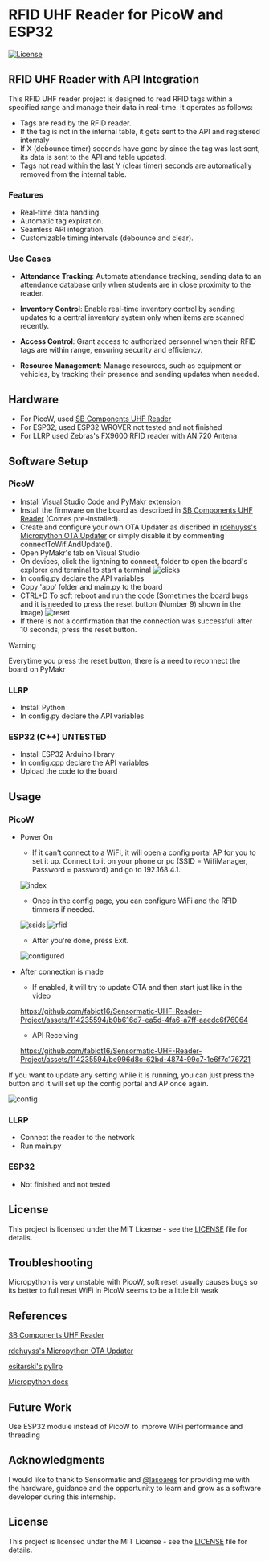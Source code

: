 # RFID UHF Reader for PicoW and ESP32

[![License](https://img.shields.io/badge/license-MIT-blue.svg)](LICENSE)

## RFID UHF Reader with API Integration

This RFID UHF reader project is designed to read RFID tags within a specified range and manage their data in real-time. It operates as follows:

- Tags are read by the RFID reader.
- If the tag is not in the internal table, it gets sent to the API and registered internaly
- If X (debounce timer) seconds have gone by since the tag was last sent, its data is sent to the API and table updated.
- Tags not read within the last Y (clear timer) seconds are automatically removed from the internal table.

### Features

- Real-time data handling.
- Automatic tag expiration.
- Seamless API integration.
- Customizable timing intervals (debounce and clear).

### Use Cases

- **Attendance Tracking**: Automate attendance tracking, sending data to an attendance database only when students are in close proximity to the reader.

- **Inventory Control**: Enable real-time inventory control by sending updates to a central inventory system only when items are scanned recently.

- **Access Control**: Grant access to authorized personnel when their RFID tags are within range, ensuring security and efficiency.

- **Resource Management**: Manage resources, such as equipment or vehicles, by tracking their presence and sending updates when needed.

## Hardware

- For PicoW, used [SB Components UHF Reader](https://github.com/sbcshop/UHF_Reader_Pico_W_Software)
- For ESP32, used ESP32 WROVER not tested and not finished
- For LLRP used Zebras's FX9600 RFID reader with AN 720 Antena

## Software Setup

### PicoW
- Install Visual Studio Code and PyMakr extension
- Install the firmware on the board as described in [SB Components UHF Reader](https://github.com/sbcshop/UHF_Reader_Pico_W_Software) (Comes pre-installed).
- Create and configure your own OTA Updater as discribed in [rdehuyss's Micropython OTA Updater](https://github.com/rdehuyss/micropython-ota-updater) or simply disable it by commenting connectToWifiAndUpdate().
- Open PyMakr's tab on Visual Studio
- On devices, click the lightning to connect, folder to open the board's explorer end terminal to start a terminal
![clicks](https://github.com/fabiot16/Sensormatic-UHF-Reader-Project/blob/main/images/clicks.jpg)
- In config.py declare the API variables
- Copy 'app' folder and main.py to the board
- CTRL+D To soft reboot and run the code (Sometimes the board bugs and it is needed to press the reset button (Number 9) shown in the image)
![reset](https://github.com/fabiot16/Sensormatic-UHF-Reader-Project/blob/main/images/reset.jpg)
- If there is not a confirmation that the connection was successfull after 10 seconds, press the reset button.
> [!WARNING]
> Everytime you press the reset button, there is a need to reconnect the board on PyMakr

### LLRP
- Install Python
- In config.py declare the API variables

### ESP32 (C++) UNTESTED
- Install ESP32 Arduino library
- In config.cpp declare the API variables
- Upload the code to the board

## Usage

### PicoW
  - Power On
    - If it can't connect to a WiFi, it will open a config portal AP for you to set it up. Connect to it on your phone or pc (SSID = WifiManager, Password = password) and go to 192.168.4.1.
    
    ![index](https://github.com/fabiot16/Sensormatic-UHF-Reader-Project/blob/main/images/index.jpg)

    - Once in the config page, you can configure WiFi and the RFID timmers if needed.
   
    ![ssids](https://github.com/fabiot16/Sensormatic-UHF-Reader-Project/blob/main/images/ssids.jpg)
    ![rfid](https://github.com/fabiot16/Sensormatic-UHF-Reader-Project/blob/main/images/rfid.jpg)
    - After you're done, press Exit.
   
    ![configured](https://github.com/fabiot16/Sensormatic-UHF-Reader-Project/blob/main/images/configured.jpg)
  
  - After connection is made
    - If enabled, it will try to update OTA and then start just like in the video
   
    https://github.com/fabiot16/Sensormatic-UHF-Reader-Project/assets/114235594/b0b616d7-ea5d-4fa6-a7ff-aaedc6f76064

    - API Receiving
    
    https://github.com/fabiot16/Sensormatic-UHF-Reader-Project/assets/114235594/be996d8c-62bd-4874-99c7-1e6f7c176721

  If you want to update any setting while it is running, you can just press the button and it will set up the config portal and AP once again.

  ![config](https://github.com/fabiot16/Sensormatic-UHF-Reader-Project/blob/main/images/config.jpg)


### LLRP
  - Connect the reader to the network
  - Run main.py

### ESP32
  - Not finished and not tested

## License

This project is licensed under the MIT License - see the [LICENSE](LICENSE) file for details.

## Troubleshooting
  Micropython is very unstable with PicoW, soft reset usually causes bugs so its better to full reset
  WiFi in PicoW seems to be a little bit weak
  
## References
  [SB Components UHF Reader](https://github.com/sbcshop/UHF_Reader_Pico_W_Software)
  
  [rdehuyss's Micropython OTA Updater](https://github.com/rdehuyss/micropython-ota-updater)
  
  [esitarski's pyllrp](https://github.com/esitarski/pyllrp)
  
  [Micropython docs](https://docs.micropython.org/en/latest/)
  
## Future Work
  Use ESP32 module instead of PicoW to improve WiFi performance and threading

## Acknowledgments

  I would like to thank to Sensormatic and [@lasoares](https://github.com/lasoares) for providing me with the hardware, guidance and the opportunity to learn and grow as a software developer during this internship.

## License

This project is licensed under the MIT License - see the [LICENSE](LICENSE) file for details.
